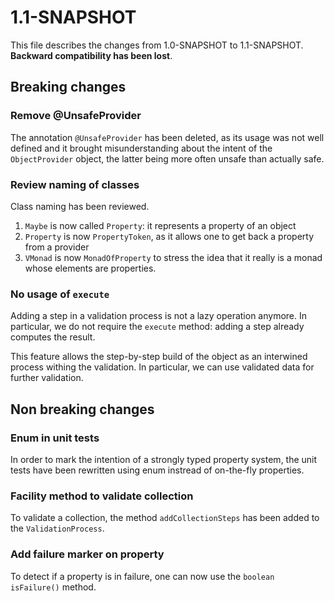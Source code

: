 # 1.1-SNAPSHOT

This file describes the changes from 1.0-SNAPSHOT to 1.1-SNAPSHOT.
**Backward compatibility has been lost**.

## Breaking changes

### Remove @UnsafeProvider

The annotation `@UnsafeProvider` has been deleted, as its usage was not
well defined and it brought misunderstanding about the intent of the
`ObjectProvider` object, the latter being more often unsafe than actually safe.

### Review naming of classes

Class naming has been reviewed.
1. `Maybe` is now called `Property`: it represents a property of an object
2. `Property` is now `PropertyToken`, as it allows one to get back a property
from a provider
3. `VMonad` is now `MonadOfProperty` to stress the idea that it really is a
monad whose elements are properties.

### No usage of `execute`

Adding a step in a validation process is not a lazy operation anymore.
In particular, we do not require the `execute` method: adding a step already computes
the result.

This feature allows the step-by-step build of the object as an interwined process
withing the validation. In particular, we can use validated data for further validation.

## Non breaking changes

### Enum in unit tests

In order to mark the intention of a strongly typed property system, the unit
tests have been rewritten using enum instread of on-the-fly properties.

### Facility method to validate collection

To validate a collection, the method `addCollectionSteps` has been added to
the `ValidationProcess`.

### Add failure marker on property

To detect if a property is in failure, one can now use the `boolean isFailure()`
method.
